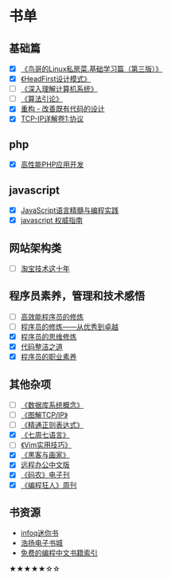 书单
====
基础篇
------
- [x] [《鸟哥的Linux私房菜.基础学习篇（第三版）》](http://book.douban.com/subject/4889838/)
- [x] [《HeadFirst设计模式》](http://book.douban.com/subject/2243615/)
- [ ] [《深入理解计算机系统》](http://book.douban.com/subject/5333562/)
- [ ] [《算法引论》](http://book.douban.com/subject/4178907/)
- [x] [重构 - 改善既有代码的设计](http://book.douban.com/subject/1229923/)
- [x] [TCP-IP详解卷1:协议](http://book.douban.com/subject/1088054/)

php
---
- [x] [高性能PHP应用开发](http://book.douban.com/subject/6902577/)

javascript
----------
- [x] [JavaScript语言精髓与编程实践](http://book.douban.com/subject/3012828/)
- [x] [javascript 权威指南]()

网站架构类
----------
- [ ] [淘宝技术这十年](http://read.douban.com/ebook/1281060/?dcs=subject-rec&dcm=douban&dct=4889838)

程序员素养，管理和技术感悟
--------------------------
- [ ] [高效能程序员的修炼](http://book.douban.com/subject/24868904/ "Jeff Atwood")
- [ ] [程序员的修炼——从优秀到卓越](http://book.douban.com/subject/25880845/ "Jeff Atwood")
- [X] [程序员的思维修炼](http://book.douban.com/subject/5372651/ "Andy Hunt")
- [x] [代码整洁之道](http://book.douban.com/subject/4199741/)
- [x] [程序员的职业素养](http://book.douban.com/subject/11614538/)

其他杂项
--------
- [ ] [《数据库系统概念》](http://book.douban.com/subject/1929984/)
- [ ] [《图解TCP/IP》](http://book.douban.com/subject/24737674/)
- [ ] [《精通正则表达式》](http://book.douban.com/subject/2154713/)
- [x] [《七周七语言》](http://book.douban.com/subject/10555435/)
- [ ] [《Vim实用技巧》](http://book.douban.com/subject/25869486/)
- [x] [《黑客与画家》](https://read.douban.com/ebook/387525/)
- [x] [远程办公中文版](http://jianshu.io/notebooks/41672/latest)
- [x] [《码农》电子刊](http://www.ituring.com.cn/article/34008)
- [x] [《编程狂人》周刊](http://www.tuicool.com/mags)

书资源
------
- [infoq迷你书](http://www.infoq.com/cn/minibooks?utm_source=infoq&utm_medium=breadcrumbs_feature&utm_campaign=breadcrumbs)
- [浩扬电子书城](/booklist.md 'chnxp.com.cn')
- [免费的编程中文书籍索引](https://github.com/justjavac/free-programming-books-zh_CN)

★★★★★☆☆
